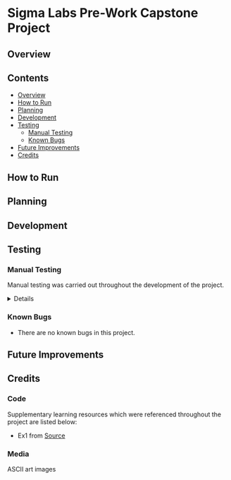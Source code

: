 # Sigma Labs Pre-Work Capstone Project

<a id="overview"></a>
## Overview

## Contents
- [Overview](#overview)
- [How to Run](#run-proj)
- [Planning](#planning)
- [Development](#dev)
- [Testing](#testing)
  - [Manual Testing](#manual-test)
  - [Known Bugs](#bugs)
- [Future Improvements](#future-imp)
- [Credits](#credits)


<a id="run-proj"></a>
## How to Run


<a id="planning"></a>
## Planning


<a id="dev"></a>
## Development


<a id="testing"></a>
## Testing

<a id="manual-test"></a>
### Manual Testing

Manual testing was carried out throughout the development of the project.

<details>

| Function | Expected Outcome | Pass/Fail |
| ----------- | ----------- | ----------- |
| General - Function | Expected outcome. | Pass |

</details>

<a id="bugs"></a>
### Known Bugs

- There are no known bugs in this project.


<a id="future-imp"></a>
## Future Improvements


<a id="credits"></a>
## Credits

### Code

Supplementary learning resources which were referenced throughout the project are listed below:

- Ex1 from [Source](src_link)

### Media

ASCII art images
